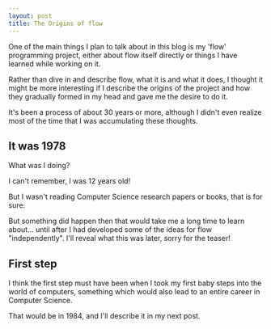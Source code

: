 ```yaml
---
layout: post
title: The Origins of flow
---
```

One of the main things I plan to talk about in this blog is my 'flow' programming project, either about flow itself 
directly or things I have learned while working on it.

Rather than dive in and describe flow, what it is and what it does, I thought it might be more interesting
if I describe the origins of the project and how they gradually formed in my head and gave me the desire to do it.
 
It's been a process of about 30 years or more, although I didn't even realize most of the time that I was
accumulating these thoughts.

## It was 1978
What was I doing? 

I can't remember, I was 12 years old!

But I wasn't reading Computer Science research papers or books, that is for sure.

But something did happen then that would take me a long time to learn about... until after I had developed
some of the ideas for flow "independently". I'll reveal what this was later, sorry for the teaser!

## First step
I think the first step must have been when I took my first baby steps into the world of computers, something which 
would also lead to an entire career in Computer Science. 

That would be in 1984, and I'll describe it in my next post.

